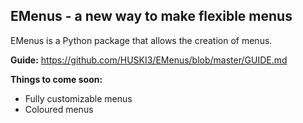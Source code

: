 ## EMenus - a new way to make flexible menus

EMenus is a Python package that allows the creation of menus.

**Guide:** https://github.com/HUSKI3/EMenus/blob/master/GUIDE.md

**Things to come soon:**

 - Fully customizable menus
 - Coloured menus
 